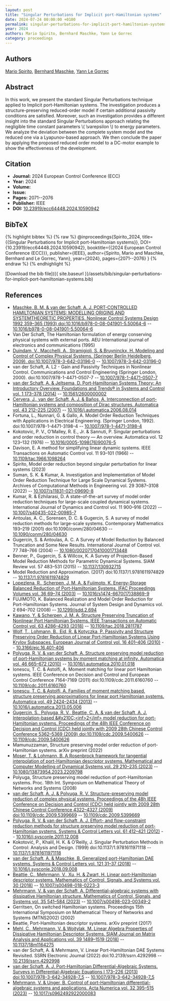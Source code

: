 ```yaml
---
layout: post
title: "Singular Perturbations for Implicit port-Hamiltonian systems"
date: 2024-07-24 00:00:00 +0100
permalink: singular-perturbations-for-implicit-port-hamiltonian-systems
year: 2024
authors: Mario Spirito, Bernhard Maschke, Yann Le Gorrec
category: proceedings
---
```

 
## Authors
[Mario Spirito](authors/mario-spirito), [Bernhard Maschke](authors/bernhard-maschke), [Yann Le Gorrec](authors/yann-le-gorrec)
 
## Abstract
In this work, we present the standard Singular Perturbations technique applied to Implicit port-Hamiltonian systems. The investigation produces a structure-preserving reduced-order model if certain additional passivity conditions are satisfied. Moreover, such an investigation provides a different insight into the standard Singular Perturbations approach relating the negligible time constant parameters \\( \varepsilon \\) to energy parameters. We analyze the deviation between the complete system model and the reduced one via a Lyapunov-based approach. We then conclude the paper by applying the proposed reduced order model to a DC-motor example to show the effectiveness of the development.
 
## Citation
- **Journal:** 2024 European Control Conference (ECC)
- **Year:** 2024
- **Volume:** 
- **Issue:** 
- **Pages:** 2071--2076
- **Publisher:** IEEE
- **DOI:** [10.23919/ecc64448.2024.10590942](https://doi.org/10.23919/ecc64448.2024.10590942)
 
## BibTeX
{% highlight bibtex %}
{% raw %}
@inproceedings{Spirito_2024,
  title={{Singular Perturbations for Implicit port-Hamiltonian systems}},
  DOI={10.23919/ecc64448.2024.10590942},
  booktitle={{2024 European Control Conference (ECC)}},
  publisher={IEEE},
  author={Spirito, Mario and Maschke, Bernhard and Le Gorrec, Yann},
  year={2024},
  pages={2071--2076}
}
{% endraw %}
{% endhighlight %}
 
[Download the bib file]({{ site.baseurl }}/assets/bib/singular-perturbations-for-implicit-port-hamiltonian-systems.bib)
 
## References
- [Maschke, B. M. & van der Schaft, A. J. PORT-CONTROLLED HAMILTONIAN SYSTEMS: MODELLING ORIGINS AND SYSTEMTHEORETIC PROPERTIES. Nonlinear Control Systems Design 1992 359–365 (1993) doi:10.1016/b978-0-08-041901-5.50064-6](port-controlled-hamiltonian-systems-modelling-origins-and-systemtheoretic-properties0) -- [10.1016/b978-0-08-041901-5.50064-6](https://doi.org/10.1016/b978-0-08-041901-5.50064-6)
- Van Der Schaft, The Hamiltonian formulation of energy conserving physical systems with external ports. AEU International journal of electronics and communications (1995)
- [Duindam, V., Macchelli, A., Stramigioli, S. & Bruyninckx, H. Modeling and Control of Complex Physical Systems. (Springer Berlin Heidelberg, 2009). doi:10.1007/978-3-642-03196-0](modeling-and-control-of-complex-physical-systems) -- [10.1007/978-3-642-03196-0](https://doi.org/10.1007/978-3-642-03196-0)
- van der Schaft, A. L2 - Gain and Passivity Techniques in Nonlinear Control. Communications and Control Engineering (Springer London, 2000). doi:10.1007/978-1-4471-0507-7 -- [10.1007/978-1-4471-0507-7](https://doi.org/10.1007/978-1-4471-0507-7)
- [van der Schaft, A. & Jeltsema, D. Port-Hamiltonian Systems Theory: An Introductory Overview. Foundations and Trends® in Systems and Control vol. 1 173–378 (2014)](port-hamiltonian-systems-theory-an-introductory-overview) -- [10.1561/2600000002](https://doi.org/10.1561/2600000002)
- [Cervera, J., van der Schaft, A. J. & Baños, A. Interconnection of port-Hamiltonian systems and composition of Dirac structures. Automatica vol. 43 212–225 (2007)](interconnection-of-port-hamiltonian-systems-and-composition-of-dirac-structures) -- [10.1016/j.automatica.2006.08.014](https://doi.org/10.1016/j.automatica.2006.08.014)
- Fortuna, L., Nunnari, G. & Gallo, A. Model Order Reduction Techniques with Applications in Electrical Engineering. (Springer London, 1992). doi:10.1007/978-1-4471-3198-4 -- [10.1007/978-1-4471-3198-4](https://doi.org/10.1007/978-1-4471-3198-4)
- Kokotovic, P. V., O’Malley, R. E., Jr. & Sannuti, P. Singular perturbations and order reduction in control theory — An overview. Automatica vol. 12 123–132 (1976) -- [10.1016/0005-1098(76)90076-5](https://doi.org/10.1016/0005-1098(76)90076-5)
- Davison, E. A method for simplifying linear dynamic systems. IEEE Transactions on Automatic Control vol. 11 93–101 (1966) -- [10.1109/tac.1966.1098264](https://doi.org/10.1109/tac.1966.1098264)
- Spirito, Model order reduction beyond singular perturbation for linear systems (2023)
- Suman, S. K. & Kumar, A. Investigation and Implementation of Model Order Reduction Technique for Large Scale Dynamical Systems. Archives of Computational Methods in Engineering vol. 29 3087–3108 (2022) -- [10.1007/s11831-021-09690-8](https://doi.org/10.1007/s11831-021-09690-8)
- Kumar, R. & Ezhilarasi, D. A state-of-the-art survey of model order reduction techniques for large-scale coupled dynamical systems. International Journal of Dynamics and Control vol. 11 900–916 (2022) -- [10.1007/s40435-022-00985-7](https://doi.org/10.1007/s40435-022-00985-7)
- Antoulas, A. C., Sorensen, D. C. & Gugercin, S. A survey of model reduction methods for large-scale systems. Contemporary Mathematics 193–219 (2001) doi:10.1090/conm/280/04630 -- [10.1090/conm/280/04630](https://doi.org/10.1090/conm/280/04630)
- Gugercin, S. & Antoulas, A. C. A Survey of Model Reduction by Balanced Truncation and Some New Results. International Journal of Control vol. 77 748–766 (2004) -- [10.1080/00207170410001713448](https://doi.org/10.1080/00207170410001713448)
- Benner, P., Gugercin, S. & Willcox, K. A Survey of Projection-Based Model Reduction Methods for Parametric Dynamical Systems. SIAM Review vol. 57 483–531 (2015) -- [10.1137/130932715](https://doi.org/10.1137/130932715)
- Model Reduction and Approximation. (2017) doi:10.1137/1.9781611974829 -- [10.1137/1.9781611974829](https://doi.org/10.1137/1.9781611974829)
- [Lopezlena, R., Scherpen, J. M. A. & Fujimoto, K. Energy-Storage Balanced Reduction of Port-Hamiltonian Systems. IFAC Proceedings Volumes vol. 36 69–74 (2003)](energy-storage-balanced-reduction-of-port-hamiltonian-systems) -- [10.1016/s1474-6670(17)38869-9](https://doi.org/10.1016/s1474-6670(17)38869-9)
- FUJIMOTO, K. Balanced Realization and Model Order Reduction for Port-Hamiltonian Systems. Journal of System Design and Dynamics vol. 2 694–702 (2008) -- [10.1299/jsdd.2.694](https://doi.org/10.1299/jsdd.2.694)
- [Kawano, Y. & Scherpen, J. M. A. Structure Preserving Truncation of Nonlinear Port Hamiltonian Systems. IEEE Transactions on Automatic Control vol. 63 4286–4293 (2018)](structure-preserving-truncation-of-nonlinear-port-hamiltonian-systems) -- [10.1109/tac.2018.2811787](https://doi.org/10.1109/tac.2018.2811787)
- [Wolf, T., Lohmann, B., Eid, R. & Kotyczka, P. Passivity and Structure Preserving Order Reduction of Linear Port-Hamiltonian Systems Using Krylov Subspaces. European Journal of Control vol. 16 401–406 (2010)](passivity-and-structure-preserving-order-reduction-of-linear-port-hamiltonian-systems-using-krylov-subspaces) -- [10.3166/ejc.16.401-406](https://doi.org/10.3166/ejc.16.401-406)
- [Polyuga, R. V. & van der Schaft, A. Structure preserving model reduction of port-Hamiltonian systems by moment matching at infinity. Automatica vol. 46 665–672 (2010)](structure-preserving-model-reduction-of-port-hamiltonian-systems-by-moment-matching-at-infinity) -- [10.1016/j.automatica.2010.01.018](https://doi.org/10.1016/j.automatica.2010.01.018)
- Ionescu, T. C. & Astolfi, A. Moment matching for linear port Hamiltonian systems. IEEE Conference on Decision and Control and European Control Conference 7164–7169 (2011) doi:10.1109/cdc.2011.6160760 -- [10.1109/cdc.2011.6160760](https://doi.org/10.1109/cdc.2011.6160760)
- [Ionescu, T. C. & Astolfi, A. Families of moment matching based, structure preserving approximations for linear port Hamiltonian systems. Automatica vol. 49 2424–2434 (2013)](families-of-moment-matching-based-structure-preserving-approximations-for-linear-port-hamiltonian-systems) -- [10.1016/j.automatica.2013.05.006](https://doi.org/10.1016/j.automatica.2013.05.006)
- [Gugercin, S., Polyuga, R. V., Beattie, C. A. & van der Schaft, A. J. Interpolation-based &amp;#x210C;&lt;inf&gt;2&lt;/inf&gt; model reduction for port-Hamiltonian systems. Proceedings of the 48h IEEE Conference on Decision and Control (CDC) held jointly with 2009 28th Chinese Control Conference 5362–5369 (2009) doi:10.1109/cdc.2009.5400626](interpolation-based-amp-x210c-lt-inf-gt-2-lt-inf-gt-model-reduction-for-port-hamiltonian-systems) -- [10.1109/cdc.2009.5400626](https://doi.org/10.1109/cdc.2009.5400626)
- Mamunuzzaman, Structure preserving model order reduction of port-Hamiltonian systems. arXiv preprint (2022)
- [Moser, T. & Lohmann, B. A Rosenbrock framework for tangential interpolation of port-Hamiltonian descriptor systems. Mathematical and Computer Modelling of Dynamical Systems vol. 29 210–235 (2023)](a-rosenbrock-framework-for-tangential-interpolation-of-port-hamiltonian-descriptor-systems) -- [10.1080/13873954.2023.2209798](https://doi.org/10.1080/13873954.2023.2209798)
- Polyuga, Structure preserving model reduction of port-Hamiltonian systems. Proc. 18th Int. Symposium on Mathematical Theory of Networks and Systems (2008)
- [van der Schaft, A. J. & Polyuga, R. V. Structure-preserving model reduction of complex physical systems. Proceedings of the 48h IEEE Conference on Decision and Control (CDC) held jointly with 2009 28th Chinese Control Conference 4322–4327 (2009) doi:10.1109/cdc.2009.5399669](structure-preserving-model-reduction-of-complex-physical-systems) -- [10.1109/cdc.2009.5399669](https://doi.org/10.1109/cdc.2009.5399669)
- [Polyuga, R. V. & van der Schaft, A. J. Effort- and flow-constraint reduction methods for structure preserving model reduction of port-Hamiltonian systems. Systems &amp; Control Letters vol. 61 412–421 (2012)](effort-and-flow-constraint-reduction-methods-for-structure-preserving-model-reduction-of-port-hamiltonian-systems) -- [10.1016/j.sysconle.2011.12.008](https://doi.org/10.1016/j.sysconle.2011.12.008)
- Kokotović, P., Khalil, H. K. & O’Reilly, J. Singular Perturbation Methods in Control: Analysis and Design. (1999) doi:10.1137/1.9781611971118 -- [10.1137/1.9781611971118](https://doi.org/10.1137/1.9781611971118)
- [van der Schaft, A. & Maschke, B. Generalized port-Hamiltonian DAE systems. Systems &amp; Control Letters vol. 121 31–37 (2018)](generalized-port-hamiltonian-dae-systems) -- [10.1016/j.sysconle.2018.09.008](https://doi.org/10.1016/j.sysconle.2018.09.008)
- [Beattie, C., Mehrmann, V., Xu, H. & Zwart, H. Linear port-Hamiltonian descriptor systems. Mathematics of Control, Signals, and Systems vol. 30 (2018)](linear-port-hamiltonian-descriptor-systems) -- [10.1007/s00498-018-0223-3](https://doi.org/10.1007/s00498-018-0223-3)
- [Mehrmann, V. & van der Schaft, A. Differential–algebraic systems with dissipative Hamiltonian structure. Mathematics of Control, Signals, and Systems vol. 35 541–584 (2023)](differential-algebraic-systems-with-dissipative-hamiltonian-structure) -- [10.1007/s00498-023-00349-2](https://doi.org/10.1007/s00498-023-00349-2)
- Gerritsen, On switched Hamiltonian systems. Proceedings 15th International Symposium on Mathematical Theory of Networks and Systems (MTNS2002) (2002)
- Beattie, Port-Hamiltonian descriptor systems. arXiv preprint (2017)
- [Mehl, C., Mehrmann, V. & Wojtylak, M. Linear Algebra Properties of Dissipative Hamiltonian Descriptor Systems. SIAM Journal on Matrix Analysis and Applications vol. 39 1489–1519 (2018)](linear-algebra-properties-of-dissipative-hamiltonian-descriptor-systems) -- [10.1137/18m1164275](https://doi.org/10.1137/18m1164275)
- van der Schaft, A. & Mehrmann, V. Linear Port-Hamiltonian DAE Systems Revisited. SSRN Electronic Journal (2022) doi:10.2139/ssrn.4292998 -- [10.2139/ssrn.4292998](https://doi.org/10.2139/ssrn.4292998)
- [van der Schaft, A. J. Port-Hamiltonian Differential-Algebraic Systems. Surveys in Differential-Algebraic Equations I 173–226 (2013) doi:10.1007/978-3-642-34928-7_5](port-hamiltonian-differential-algebraic-systems) -- [10.1007/978-3-642-34928-7_5](https://doi.org/10.1007/978-3-642-34928-7_5)
- [Mehrmann, V. & Unger, B. Control of port-Hamiltonian differential-algebraic systems and applications. Acta Numerica vol. 32 395–515 (2023)](control-of-port-hamiltonian-differential-algebraic-systems-and-applications) -- [10.1017/s0962492922000083](https://doi.org/10.1017/s0962492922000083)

